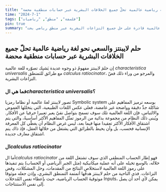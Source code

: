 ```yaml
---
title: "حلم لايبنتز والسعي نحو لغة رياضية عالمية تحلّ جميع الخلافات البشرية عبر حسابات منطقية محضة"
time: "2024-7-1"
tags: ["فلسفة", "منطق", "رياضيات"]
pin: true
summary: "استكشاف حلم لايبنتز لتطوير لغة رياضية عالمية قادرة على حل جميع النزاعات البشرية عبر منطق رياضي بحت"
---
```


## حلم لايبنتز والسعي نحو لغة رياضية عالمية تحلّ جميع الخلافات البشرية عبر حسابات منطقية محضة

إن حلمَ لايبنتز مفهومٌ ذو وجوه عديدة يَشبِك تصوّره للغة عالمية *characteristica universalis* مع طرائق للتمنطق *calculus ratiocinator*، والمرجو من وراء ذلك فضّ النزاعات البشرية.

### فما هي ال*characteristica universalis*؟
تصور لايبنتز لغةً عالمية أو نظاما رمزيا Symbolic system بوسعه ترميز المفاهيم على شاكلة جدِّ دقيقة وواضحة غير غامضة، فعلى عكس اللغات الطبيعية، التي يتخللها الغموض والالتباس، فإن اللغة العالمية تلك سوف تسمح بتواصل نقيّ يعبر تعبيرا حرفيا عن الأفكار. ويُبنى ذلك النظام من مجموعة بدائية من الرموز تمثّل المفاهيم الأكثر أساسيةً، والتي يتم اشتقاق الأفكار الأكثر تعقيدا منها فيما بعد، ليس غرض النظام أن يغطّي كل المعرفة الإنسانية فحسب، بل وأن يحيط بالطرائق التي يشتغل من خلالها العقل، فإذ ذاك يتم اشتقاق معارف جديدة.

### ال*calculus ratiocinator*
أما ال*calculus ratiocinator* فهو إطار الحساب المنطقي الذي سوف تشتغل اللغة من خلاله، بالوسع تخيله على أنه عملية ميكانيكية (مثل الجبر الرياضي أو الحساب) يتم تنفيذها على رموز اللغة العالمية لاستخلاص النتائج من المقدمات، وحل المشكلات، وفض النزاعات. فذي الناحية من حلم لايبنتز هدفُها أتمتمة التمنطق البشري، وإذن جعله موثوقا موثوقيةَ الحساب الرياضية، حيث بإعطاء نفس المُدخلات Inputs، يمكن لأي أحد أن يصل إلى نفس الاستنتاجات.

